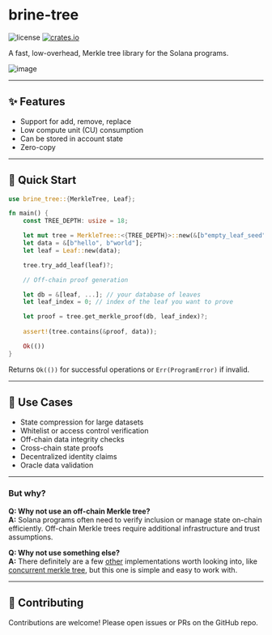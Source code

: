 # brine-tree

![license](https://img.shields.io/badge/license-MIT-blue.svg?style=flat)
[![crates.io](https://img.shields.io/crates/v/brine-tree.svg?style=flat)](https://crates.io/crates/brine-tree)

A fast, low-overhead, Merkle tree library for the Solana programs.

![image](https://github.com/user-attachments/assets/6c34a34b-644f-4248-bf78-d7c43d1e18f6)


---

## ✨ Features

- Support for add, remove, replace
- Low compute unit (CU) consumption
- Can be stored in account state
- Zero-copy

---

## 🚀 Quick Start

```rust
use brine_tree::{MerkleTree, Leaf};

fn main() {
    const TREE_DEPTH: usize = 18;

    let mut tree = MerkleTree::<{TREE_DEPTH}>::new(&[b"empty_leaf_seed"]);
    let data = &[b"hello", b"world"];
    let leaf = Leaf::new(data);

    tree.try_add_leaf(leaf)?;

    // Off-chain proof generation

    let db = &[leaf, ...]; // your database of leaves
    let leaf_index = 0; // index of the leaf you want to prove

    let proof = tree.get_merkle_proof(db, leaf_index)?;
    
    assert!(tree.contains(&proof, data));

    Ok(())
}
```

Returns `Ok(())` for successful operations or `Err(ProgramError)` if invalid.

---

## 🧱 Use Cases

- State compression for large datasets
- Whitelist or access control verification
- Off-chain data integrity checks
- Cross-chain state proofs
- Decentralized identity claims
- Oracle data validation

---

### But why?

**Q: Why not use an off-chain Merkle tree?**  
**A:** Solana programs often need to verify inclusion or manage state on-chain efficiently. Off-chain Merkle trees require additional infrastructure and trust assumptions. 

**Q: Why not use something else?**  
**A:** There definitely are a few [other](https://github.com/anza-xyz/agave/blob/master/merkle-tree/src/merkle_tree.rs) implementations worth looking into, like [concurrent merkle tree](https://github.com/solana-labs/solana-program-library/blob/master/libraries/concurrent-merkle-tree/src/concurrent_merkle_tree.rs), but this one is simple and easy to work with. 

---

## 🙌 Contributing

Contributions are welcome! Please open issues or PRs on the GitHub repo.

